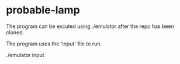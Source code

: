# probable-lamp

The program can be excuted using ./emulator after the repo has been cloned.

The program uses the 'input' file to run.

./emulator input <enter>
